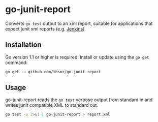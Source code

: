 # go-junit-report

Converts `go test` output to an xml report, suitable for applications that
expect junit xml reports (e.g. [Jenkins](http://jenkins-ci.org)).

## Installation

Go version 1.1 or higher is required. Install or update using the `go get`
command:

```bash
go get -u github.com/thsnr/go-junit-report
```

## Usage

go-junit-report reads the `go test` verbose output from standard in and writes
junit compatible XML to standard out.

```bash
go test -v 2>&1 | go-junit-report > report.xml
```
